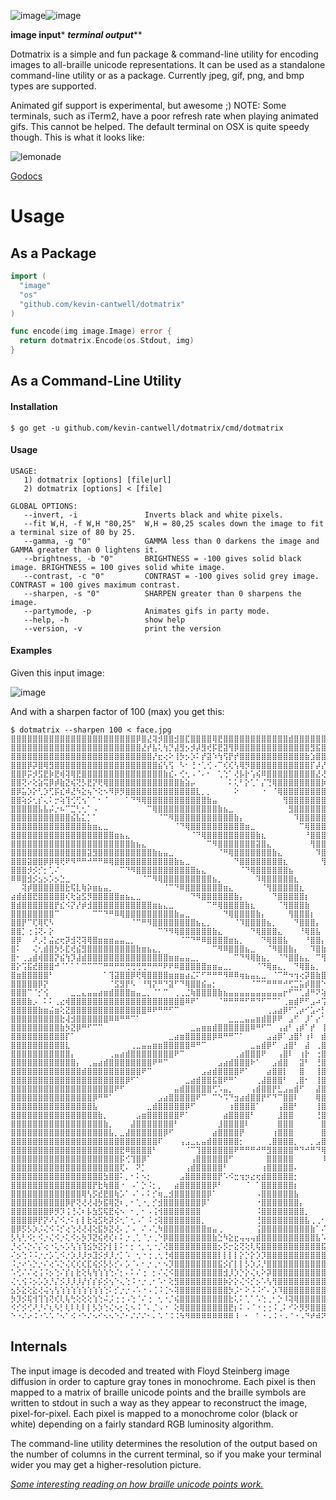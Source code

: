 ![image](https://cloud.githubusercontent.com/assets/307864/14945003/a928affe-0fd3-11e6-9725-ae6824be4317.png)![image](https://cloud.githubusercontent.com/assets/307864/14945005/c9b0d53a-0fd3-11e6-9b06-841eb637a2a0.png)

************image input************* *********terminal output***********


Dotmatrix is a simple and fun package & command-line utility for encoding images to all-braille unicode representations. It can be used as a standalone command-line utility or as a package. Currently jpeg, gif, png, and bmp types are supported. 

Animated gif support is experimental, but awesome ;)
NOTE: Some terminals, such as iTerm2, have a poor refresh rate when playing animated gifs. This cannot be helped. The default terminal on OSX is quite speedy though. This is what it looks like:

![lemonade](https://cloud.githubusercontent.com/assets/307864/16272242/0dc3b6d8-386b-11e6-9ea3-e55ee936ae54.gif)


[Godocs](https://godoc.org/github.com/kevin-cantwell/dotmatrix)

# Usage

## As a Package

```go
import (
  "image"
  "os"
  "github.com/kevin-cantwell/dotmatrix"
)

func encode(img image.Image) error {
  return dotmatrix.Encode(os.Stdout, img)
}
```

## As a Command-Line Utility

#### Installation 

```
$ go get -u github.com/kevin-cantwell/dotmatrix/cmd/dotmatrix
```

#### Usage

```
USAGE:
   1) dotmatrix [options] [file|url]
   2) dotmatrix [options] < [file]

GLOBAL OPTIONS:
   --invert, -i               Inverts black and white pixels.
   --fit W,H, -f W,H "80,25"  W,H = 80,25 scales down the image to fit a terminal size of 80 by 25.
   --gamma, -g "0"            GAMMA less than 0 darkens the image and GAMMA greater than 0 lightens it.
   --brightness, -b "0"       BRIGHTNESS = -100 gives solid black image. BRIGHTNESS = 100 gives solid white image.
   --contrast, -c "0"         CONTRAST = -100 gives solid grey image. CONTRAST = 100 gives maximum contrast.
   --sharpen, -s "0"          SHARPEN greater than 0 sharpens the image.
   --partymode, -p            Animates gifs in party mode.
   --help, -h                 show help
   --version, -v              print the version
```

#### Examples

Given this input image:

![image](https://cloud.githubusercontent.com/assets/307864/14945003/a928affe-0fd3-11e6-9725-ae6824be4317.png)

And with a sharpen factor of 100 (max) you get this:

```
$ dotmatrix --sharpen 100 < face.jpg
⣿⣿⣿⣿⣿⣿⣿⣿⣿⣿⣿⣿⣿⣿⣿⣿⣿⣿⣿⣿⣿⣿⣿⡿⣿⣜⢽⡺⣿⣿⣺⣿⣏⣿⣿⣿⣿⢿⣟⣿⣿⣿⣿⣿⣿⣿⣿⣿⣿⣿⣿⣾⣿⣿⣿⣿⣿⣿⣿⣿⣽⣿⣿⣿⣿⣿⣿⣿⣿⣿⣿⣿⣿⣿⣿⣿⣿⣿⣿⣿⣿⣿⣿⣿⣿⣿⣿⣿⣿
⣿⣿⣿⣿⣿⣿⣿⣿⣿⣿⣿⣿⣿⣿⣿⣿⣿⣿⣿⣿⣿⣿⣿⣿⣜⡞⣧⢅⢳⡙⣼⣻⡢⡺⡼⣻⢞⡯⣟⣽⢻⡿⣿⣿⣿⣿⣿⣿⣿⣿⣿⣿⣿⣿⣿⣻⣯⣿⣿⣿⡿⡿⣿⣿⣿⣿⣿⣿⣿⣿⣿⣿⣿⣿⣻⣿⣿⣿⣿⣿⣿⣿⣿⣿⣿⣿⣿⣿⣿
⣿⣿⣿⣿⣿⣿⣿⣿⣿⣿⣿⣿⣿⣿⣿⣿⣿⣿⣿⣿⣿⣿⣿⣿⣿⣿⡜⣖⢔⠕⢸⡳⡢⡱⠅⡞⣽⠱⢳⢫⡟⡞⣿⣿⣿⣿⣿⣿⣿⣿⣿⣿⣿⣿⣷⣱⣿⣿⣵⡿⣿⣟⡿⣿⣿⣿⣿⣿⣿⣿⣿⣿⣿⣿⣽⣷⢿⡽⣿⣿⣿⣿⣿⣿⣿⣿⣿⣿⣿
⣿⣿⣿⡿⡽⣿⢿⣻⣿⣿⣿⣿⣿⣿⣿⣿⣿⣿⣿⣿⣿⣿⣿⣿⣿⣿⣿⣮⢣⢫⠀⠣⠂⢘⠐⢁⢊⠠⠉⢎⢎⢣⢿⡻⣿⣿⣿⣿⣿⣿⣿⣿⣿⣿⣿⡏⡼⡜⡾⡯⡫⢽⢽⣗⢟⣿⣿⣿⣿⣿⣿⣿⣟⡮⣟⣾⣿⣿⣿⣿⣿⣿⣿⣿⣿⣿⣿⣿⣿
⣿⣿⡿⡭⡺⣫⣟⡷⣟⢾⢽⢿⣟⣿⣿⣿⣿⣿⣿⣿⣿⣿⣿⣿⣿⣿⣿⣿⣷⣎⠄⢊⢂⠠⠈⠄⠂⠀⢁⢑⠁⢜⡧⡗⢡⢮⠿⣿⣿⣿⣿⣿⣿⣿⣿⣿⣜⢜⢌⢊⠈⣄⢜⢿⡫⣿⣿⣿⣿⣿⣿⣿⡿⡱⣻⢟⣿⣽⣿⣿⣿⣿⣿⣿⣿⣿⣿⣿⣿
⣿⣿⢝⠔⢕⣵⢭⡿⡾⣷⣝⢮⢝⡣⣟⡝⢟⢿⣿⣿⣿⣿⣿⣿⣿⣿⣿⣿⣿⣿⣿⣷⣵⡤⠀⠀⠀⠀⠀⠀⠅⢅⠃⡕⢁⠁⡌⢙⢿⣿⣿⣿⣿⣿⣿⣿⣿⡷⠀⡔⠅⠂⠈⢈⠲⠜⣿⣿⣿⣿⣿⣿⣿⣗⢩⢻⢼⣻⣯⣿⣿⣿⣿⣿⣿⡿⣿⣿⣿
⣿⡿⣥⡱⡕⢃⡱⢋⡯⣎⠾⣜⠳⣕⢦⠑⢕⠢⠻⡿⡻⣿⣿⣿⣿⣿⣿⣿⣿⣿⣿⣿⣿⣿⣇⡀⡀⠀⠀⠀⠀⠕⠀⠀⠀⠀⠐⠀⠈⢿⣿⣿⣿⣿⣿⣿⣿⣿⡃⠡⠂⠀⠈⠄⠐⢅⢸⣿⣿⣿⣿⣿⣿⣟⢈⢯⣟⣿⣿⢿⣿⣿⣿⣿⣯⢿⣻⣿⣿
⣿⣿⢵⡪⢂⡎⢄⠅⡒⢵⢹⢊⢋⢢⠁⠁⠂⠈⠀⠀⠀⠁⠙⠻⢿⣿⣿⣿⣿⣿⣿⣿⣿⣿⣿⣿⣷⣤⠀⠀⠀⠀⠀⠀⠀⠀⠀⠀⠀⠀⢻⣿⣿⣿⣿⣿⣿⣿⣷⡀⠠⠀⠀⠈⠀⠐⠢⠙⣿⣿⣿⣿⣿⣟⠔⣷⡿⡷⡽⣷⣿⣿⣿⣿⣫⢿⣻⣿⣿
⣿⣿⣿⣿⣿⣧⣧⡬⡐⠦⠉⣉⢃⢂⠁⠠⠀⠀⠀⠀⠀⠀⠀⠀⠀⠉⢿⣿⣿⣿⣿⣿⣿⣿⣿⣿⣿⣿⣷⣦⣀⠀⠀⠀⠀⠀⠀⠀⠀⠀⠀⣻⣿⣿⣿⣿⣿⣿⣿⡆⠀⠀⠀⠀⠀⠀⠅⣋⣿⣿⣿⣿⣿⣿⢜⢈⣜⢯⣻⡯⣿⣿⣿⣿⢮⢷⣿⣾⣿
⣿⣿⣿⣿⣿⣿⣿⣿⣿⣿⣿⣮⣧⣅⡁⠁⠀⠀⠀⠀⠀⠀⠀⠀⠀⠀⠀⠈⠉⠻⣿⣿⣿⣿⣿⣿⣿⣿⣿⣿⣿⣷⡄⠀⠀⠀⠀⠀⠀⠀⠀⠀⠹⣿⣿⣿⣿⣿⣿⣷⡆⠀⠀⠀⠀⠀⠀⠀⡽⣿⣿⣿⣿⢽⢂⠲⠼⢭⢾⣾⣿⣿⣿⣿⢞⣽⣾⢟⣿
⣿⣿⣿⣿⣿⣿⣿⣿⣿⣿⣿⣿⣿⣿⣷⣶⣄⣀⠀⠀⠀⠀⠀⠀⠀⠀⠀⠀⠀⠀⠈⠙⢿⣿⣿⣿⣿⣿⣿⣿⣿⣿⣿⣶⣀⠀⠀⠀⠀⠀⠀⠀⠀⠉⢿⣿⣿⣿⣿⣿⣿⡀⠀⠀⠀⠀⠀⠀⣸⣿⣿⣿⣿⢧⢃⠡⢡⣡⣜⣿⣿⣿⣿⣿⢽⢿⣿⣿⣿
⣿⣿⣿⣿⣿⣿⣿⣿⣿⣿⣿⣿⣿⣿⣿⣿⣿⣿⣿⣶⣦⣄⠀⠀⠀⠀⠀⠀⠀⠀⠀⠀⠀⠈⠙⢿⣿⣿⣿⣿⣿⣿⣿⣿⣿⣷⣆⠀⠀⠀⠀⠀⠀⠀⠘⣿⣿⣿⣿⣿⣿⣷⡀⠀⠀⠀⠀⠀⠨⣿⣿⣿⣿⡏⡂⠀⠡⠐⢹⣽⣿⣿⣿⣻⠝⡧⣻⣿⣿
⣿⣿⣿⣿⣿⣿⣿⣿⣿⣿⣿⣿⣿⣿⣿⣿⣿⣿⣿⣿⣿⣿⣷⣦⣄⠀⠀⠀⠀⠀⠀⠀⠀⠀⠀⠀⠉⠻⣿⣿⣿⣿⣿⣿⣿⣽⣿⣄⠀⠀⠀⠀⠀⠀⠀⢻⣿⣿⣿⣿⣿⣿⡧⠀⠀⠀⠀⠀⠈⣿⣿⣿⣿⡇⠀⠈⠀⡈⣐⣿⣿⣿⣿⣞⠆⡊⣻⣿⣿
⣿⣿⣿⣿⣿⣿⣿⣿⣿⣿⣿⣿⣿⣿⣽⣻⣿⣿⣿⣿⣿⣿⣿⣿⣿⣿⣷⣦⣤⣀⠀⠀⠀⠀⠀⠀⠀⠀⠈⠛⢿⣿⣿⣿⣿⣿⣿⣿⣷⣄⠀⠀⠀⠀⠀⠀⠹⣿⣿⣿⣿⣿⣿⠀⠀⠀⠀⠀⠀⣿⣿⣿⣿⡅⠀⠀⠀⠀⣐⣿⣿⣿⣿⣟⢪⣺⣿⣿⣟
⣿⣿⣿⣽⣿⣿⡿⡿⢿⢟⠟⠻⠛⠛⠚⠛⠛⠿⢿⣿⣿⣿⣿⣿⣿⣿⣿⣿⣿⣿⣷⣦⣀⠀⠀⠀⠀⠀⠀⠀⠀⠙⣿⣿⣿⣿⣿⣿⣿⣿⣆⠀⠀⠀⠀⠀⠀⢻⣿⣿⣿⣿⣿⠀⠀⠀⠀⠀⠀⣿⣿⣿⣿⡇⠀⠀⠀⠠⣼⣿⣿⣿⣿⢎⢮⣿⣿⡿⣾
⣿⣿⣿⡺⡪⡊⡂⢁⠌⠀⠀⠀⠀⠀⠀⠀⠀⠀⠀⠀⠉⠙⠻⣿⣿⣿⣿⣿⣿⣿⣿⣿⣿⣿⣦⣄⠀⠀⠀⠀⠀⠀⠈⠙⢿⣿⣿⣿⣿⣿⣿⣦⠀⠀⠀⠀⠀⠀⢿⣿⣿⣿⣿⡂⠀⠀⠀⠀⠀⣿⣿⣿⣿⠁⠀⠀⠀⢀⢼⣿⣿⣿⠽⣈⣻⣿⣿⢯⣿
⠿⠿⣿⣺⡪⣢⡢⡡⡢⣑⣀⠀⠀⠀⠀⠀⠀⠀⠀⠀⠀⠀⠀⠀⠈⠉⠻⢿⣿⣿⣿⣿⣿⣿⣿⣿⣿⣦⡀⠀⠀⠀⠀⠀⠀⠹⢿⣿⣿⣿⣿⣿⣆⠀⠀⠀⠀⠀⢸⣿⣿⣿⣿⠆⠀⠀⠀⠀⠀⣿⣿⣿⣿⠀⠀⠀⠀⣰⣿⣿⣟⢟⢅⣽⣿⣿⣏⣿⣿
⠀⠀⢽⡾⣿⣿⣿⣿⣿⣿⣗⢯⣇⢷⡵⣶⣦⣤⡀⠀⠀⠀⠀⠀⠀⠀⠀⠀⠈⠉⠙⠿⣿⣿⣿⣿⣿⣿⣿⣶⣄⠀⠀⠀⠀⠀⠈⢻⣿⣿⣿⣿⣿⣆⠀⠀⠀⠀⠈⣿⣿⣿⣿⠂⠀⠀⠀⠀⢀⣿⣿⣿⡟⠀⠀⠀⠠⣿⣿⣟⠝⠤⡢⣻⣿⢕⣽⣿⣿
⣴⣾⣾⣿⣟⣿⣿⣿⣿⣿⢎⢗⣵⣫⡻⣿⣿⣿⣿⣿⣶⣦⣄⣀⠀⠀⠀⠀⠀⠀⠀⠀⠀⠙⠻⣿⣿⣿⣿⣿⣿⣷⡄⠀⠀⠀⠀⠀⠙⣿⣿⣿⣿⣿⡆⠀⠀⠀⠀⣿⣿⣿⣿⠂⠀⠀⠀⠀⢰⣿⣿⣿⠇⠀⠀⠀⣸⣿⡿⠜⠌⡷⣽⣿⡯⣷⣻⣿⠟
⣿⣾⣿⣿⣿⣿⣿⣿⡟⣎⠪⡝⡜⡾⣺⣿⣿⣿⣿⣿⣿⣿⣿⣿⣿⣿⣶⣦⣄⣀⠀⠀⠀⠀⠀⠀⠉⠛⢿⣿⣿⣿⣿⣷⣆⠀⠀⠀⠀⠈⢻⣿⣿⣿⣷⠀⠀⠀⠀⢸⣿⣿⣿⠀⠀⠀⠀⠀⣼⣿⣿⡏⠀⠀⠀⢠⣿⣯⠇⠀⣾⣿⣿⢳⣽⣿⡿⠃⢁
⣿⣿⣿⣿⣿⣿⣿⣿⠉⠀⠀⠀⠀⠀⠀⠉⠉⠙⠛⠿⢿⣿⣿⣿⣿⣿⣿⣿⣿⣿⣷⣤⣀⠀⠀⠀⠀⠀⠀⠙⢿⣿⣿⣿⣿⣷⡄⠀⠀⠀⠀⢻⣿⣿⣿⡆⠀⠀⠀⠈⣿⣿⣿⠀⠀⠀⠀⢀⣿⣿⣿⠀⠀⠀⠀⣼⡿⡞⠀⢠⣿⣿⡻⡈⣿⡿⠑⣰⣾
⣿⣿⡟⠉⢏⢿⢏⠣⠀⠀⠀⠀⠀⠀⠀⠀⠀⠀⠀⠀⠀⠀⠈⠉⠛⠻⣿⣿⣿⣿⣿⣿⣿⣿⣦⣄⡀⠀⠀⠀⠀⠈⠹⣿⣿⣿⣿⣦⡀⠀⠀⠀⠙⣿⣿⣿⡄⠀⠀⠀⣿⣿⣿⠀⠀⠀⠀⣼⣿⣿⡏⠀⠀⠀⢰⣿⡻⠁⠀⣾⠋⢙⠄⣪⡷⠁⣸⣿⣿
⣿⣿⡁⢐⢨⢝⠄⡕⠀⠀⠀⠀⠀⠀⠀⠀⠀⠀⠀⠀⠀⠀⠀⠀⠀⠀⠀⠉⠙⠻⢿⣿⣿⣿⣿⣿⣿⣷⣄⠀⠀⠀⠀⠀⠙⢿⣿⣿⣿⣄⠀⠀⠀⠘⢿⣿⣧⠀⠀⠀⢼⣿⣿⠀⠀⠀⠀⣿⣿⣿⠃⠀⠀⠀⣼⡿⠃⠀⢰⠏⠀⢐⢴⡿⢕⣠⣿⣿⣿
⣿⡿⠀⠀⠜⡠⡃⣬⣔⢖⡽⣺⢝⢽⢿⣿⣶⣶⣶⣤⣤⣀⡀⠀⠀⠀⠀⠀⠀⠀⠀⠈⠉⠙⠛⠿⣿⣿⣿⣿⣶⣦⡀⠀⠀⠀⠙⢿⣿⣿⣧⠀⠀⠀⠘⣿⣿⡄⠀⠀⢸⣿⣿⠀⠀⠀⠀⣿⣿⡟⠀⠀⢀⣼⣿⠁⠀⣠⡞⠁⠀⡰⣽⣿⣾⣿⣿⣿⣿
⣿⠅⠀⠀⢌⢂⣾⣿⡳⡣⣏⢞⣮⣻⣿⣿⣿⣿⣿⣿⣿⣿⣿⣷⣶⣦⣄⡀⠀⠀⠀⠀⠀⠀⠀⠀⠀⠉⠻⠿⣿⣿⣿⣦⣀⠀⠀⠈⠻⣿⣿⣷⡄⠀⠀⠹⣿⣷⡀⠀⠘⣿⣿⡄⠀⠀⢸⣿⡿⠀⠀⠀⢸⣿⠋⠀⣰⡟⠀⠀⢰⣿⣿⣿⣿⣿⣿⣿⠟
⣿⠂⢀⣠⣾⢾⣿⣿⡝⣮⢳⡹⣼⣾⣿⣿⣿⣿⣿⣿⣿⣿⣿⣿⣿⣿⣿⣿⣿⣶⣶⣤⣤⣀⡀⠀⠀⠀⠀⠀⠀⠉⠙⠻⢿⣷⣦⡀⠀⠈⠙⣿⣿⣦⣄⠀⠉⢻⣧⠀⠀⠙⣿⡇⠀⠀⢼⡿⠋⠀⢠⡾⠛⠁⢠⡖⠋⠀⠀⣠⣿⣿⡿⢱⣿⣿⠟⠁⠀
⣿⡕⢩⣯⣞⣿⣿⣿⠚⠈⠁⠁⠁⠉⠉⠉⠉⠛⠛⠛⠛⢛⢛⢛⢛⠛⠛⠛⠟⠟⠿⣿⣿⣿⣿⣿⣶⣶⣤⣀⡀⠀⠀⠀⠀⠈⠙⢿⣶⣄⡀⠀⠙⢿⣿⣦⡀⠀⢻⣆⣀⣠⣿⣧⣤⣤⣿⣀⣀⣴⠟⠀⣠⡴⠟⠀⠀⢀⣰⣿⡿⠕⠈⠐⠉⠀⠀⠀⠀
⣿⣶⣿⣿⣿⣿⣿⠃⠀⠀⠀⠀⠀⠀⠀⠀⠀⠁⢹⣽⣿⣿⡿⢟⢿⣿⣿⣿⣿⣶⣶⣶⣴⣌⠍⠋⠛⠛⠛⠻⠿⠿⢶⣦⣤⣄⣀⠀⠈⠉⠛⠲⢲⢔⡽⣿⣷⣿⣿⣿⣿⣿⣿⣿⣿⠛⠿⣿⣿⣿⠏⠋⠉⠀⣀⣤⣶⣿⣿⡯⠋⠀⠠⣟⠀⠀⠀⠀⢀
⣿⣿⣿⣿⣿⡿⡝⠀⠀⠀⠀⠀⠀⠀⠀⠀⠀⠀⠈⣫⣻⡟⠣⠀⠘⢻⡝⠛⠙⣽⠋⠙⢿⣿⣿⣮⣤⡂⠀⠀⠀⠀⠀⠀⠈⠉⠉⠛⠛⠛⠚⢋⣉⣥⡾⣿⣿⠑⠈⠿⣍⣉⣩⠾⠁⠀⠈⢋⣻⣮⣵⣷⣾⣿⣿⣿⣿⠿⠛⠀⠀⠀⡨⣿⠄⢀⣠⣾⣿
⣿⣿⣿⠉⠈⡊⢪⠀⠀⠀⠀⣀⣀⣄⣤⣤⣴⣶⣾⣿⣿⣿⣶⣤⣀⡀⠈⠁⠉⠀⢀⢀⣈⢷⣿⣿⣿⣿⣷⣦⣤⣤⣤⣤⣤⣤⣤⣤⣤⣤⡖⠋⠉⢁⣼⠛⠝⢵⣤⣤⣤⣥⣀⣤⣤⣴⣾⠿⠿⠟⠛⠉⠉⠉⠉⠀⠀⠀⠀⠀⢀⡴⣧⣿⣿⣾⣿⣿⣿
⣿⣿⣿⣷⡠⠀⠅⠅⢀⣔⢾⣿⣿⣿⣿⣿⣿⣿⣿⣿⣿⣿⣿⣿⣿⣿⣿⣿⣿⣿⣿⣿⠿⠟⠁⠀⠀⠀⠈⠛⠛⠛⠛⠋⠛⠙⠋⠉⠉⠁⢀⣶⣾⠟⠋⣠⠴⢩⢾⣿⢿⡧⡉⠳⢧⣤⣄⣀⣀⣀⣠⣤⣤⣤⣤⣤⣦⣶⣶⣾⣿⢯⢿⣿⣿⣿⣿⣿⣿
⣿⣿⣿⣿⣿⣷⣶⣬⣶⢕⣝⣿⣿⣿⣿⣿⣿⣿⣿⣿⣿⣿⣿⣿⣿⠿⠟⠛⠛⠋⠉⠀⠀⠀⠀⠀⠀⠀⠀⠀⠀⠀⠀⠀⠀⠀⠀⢀⣠⣴⡿⠋⢁⡴⠊⣡⠔⡃⢐⡞⠈⢧⠸⣦⣤⡈⠉⠋⠛⠛⠛⠛⠛⠛⠟⠿⠿⠿⠿⠛⠉⠈⣿⣿⣿⣿⣿⣿⣿
⣿⣿⣿⣿⣿⣿⣿⣿⣿⣗⢼⣺⣿⣿⣿⣿⣿⣿⠿⠿⠛⠛⠉⠁⠀⠀⠀⠀⠀⠀⠀⠀⠀⠀⠀⠀⠀⠀⠀⠀⣀⣀⣀⣤⣤⣶⣾⣿⡿⠟⠀⣠⠋⠀⡸⠁⡔⠁⡯⡐⡇⠸⡄⠉⢻⣿⣷⣦⣄⣀⡀⠀⠀⠀⠀⠀⠀⠀⠀⠀⠀⢠⣿⣿⣿⣿⣿⣿⣿
⣿⣿⣿⣿⣿⣿⣿⣿⣿⣷⡳⣝⡿⠛⠋⠉⠉⠀⠀⠀⠀⠀⠀⠀⠀⠀⠀⠀⠀⠀⠀⠀⠀⣀⣤⣶⣶⣾⣿⣿⣿⣿⣿⣿⠿⠛⠋⠉⠀⢠⣴⠃⢠⡾⠁⡞⠀⢸⡇⣇⠱⣄⠹⣄⠀⠈⠙⠻⢿⣿⣿⣿⣾⣷⣶⣶⣶⣶⣦⢄⢆⣾⣿⣿⣿⣿⣿⣿⣿
⣿⣿⣿⣿⣿⣿⣿⣿⣿⣿⡏⠁⠀⠀⠀⠀⠀⠀⠀⠀⠀⠀⠀⠀⠀⠀⠀⠀⠀⣀⣴⣶⣿⣿⣿⣿⣿⡿⠿⠛⠛⠉⠁⠀⠀⠀⠀⣠⣴⡿⠁⣰⣿⠃⢰⠇⠀⣾⡇⢹⡄⠹⡇⠹⣷⣄⡀⠀⠀⠀⠙⠻⠿⣿⣿⣿⣿⣿⣿⣣⢻⣿⣿⣿⣿⣿⣿⣿⣿
⣿⣿⣿⣿⣿⣿⣿⣿⣿⣿⣇⠀⠀⠀⠀⠀⠀⠀⠀⠀⠀⠀⢀⣀⣤⣤⣶⣶⣿⣿⣿⣿⣿⠿⠛⠉⠀⠀⠀⠀⠀⠀⠀⠀⣀⣤⣾⡿⠋⠀⣰⣿⠃⠀⣼⠀⢀⣿⡇⠸⣷⠀⢹⣄⠙⠻⣷⣦⣄⠀⠀⠀⠀⠀⠉⠙⠛⠛⠟⠜⢽⣿⣿⣿⣿⣿⣿⣿⣿
⣿⣿⣿⣿⣿⣿⣿⣿⣿⣿⣿⡄⠀⠀⠀⠀⠀⠀⢀⣤⣴⣾⣿⣿⣿⣿⣿⣿⣿⣿⠟⠉⠀⠀⠀⠀⠀⠀⠀⠀⠀⢀⣴⣿⣿⣿⠟⠀⠀⢠⣿⠇⠀⢰⡗⠀⢐⣿⡇⠀⣿⡇⠀⢻⣆⠀⠘⣿⣿⣷⣦⣀⠀⠀⠀⠀⠀⠀⠀⠀⣼⣿⣿⣿⣿⣿⣿⣿⣿
⣿⣿⣿⣿⣿⣿⣿⣿⣿⣿⣿⣿⡄⠀⢀⣤⣴⣾⣿⣿⣿⣿⣿⣿⣿⣿⠟⠛⠉⠀⠀⠀⠀⠀⠀⠀⠀⠀⣠⣴⣾⣿⣿⣿⠗⠁⠀⠀⣠⣾⣿⠀⠀⣽⠃⠀⢘⣿⡇⠀⢹⣿⡄⠈⢻⣷⡄⠀⠙⠻⣿⣿⣿⣶⣄⡀⠀⠀⠀⣠⣿⣿⣿⣿⣿⣿⣿⣿⣿
⣿⣿⣿⣿⣿⣿⣿⣿⣿⣿⣿⣿⣿⣾⣿⣿⣿⣿⣿⣿⣿⣿⣿⣿⠟⠉⠀⠀⠀⠀⠀⠀⠀⠀⠀⣠⣴⣾⣿⣿⣿⣿⠟⠁⠀⠀⠀⣴⣿⣿⡇⠀⠀⣿⠀⠀⢸⣿⣷⠀⠀⣿⣧⠀⠀⢿⣿⡀⠀⠀⠈⠿⣿⣿⣿⣿⣿⣶⡷⣻⣿⣿⣿⣿⣿⣿⣿⣿⣿
⣿⣿⣿⣿⣿⣿⣿⣿⣿⣿⣿⣿⣿⣿⣿⣿⣿⣿⣿⣿⣿⡿⠋⠁⠀⠀⠀⠀⠀⠀⠀⠀⣀⣴⣾⣿⣿⣯⣿⠟⠛⠁⠀⠀⠀⢀⣼⣿⣿⣿⠃⠀⢀⣿⠂⠀⢸⣿⣿⠀⠀⢻⣿⡄⠀⠈⢿⣿⣆⡀⠀⠀⠈⠛⢿⣿⣿⣿⠝⣽⣿⣿⣿⣿⣿⣿⣿⣿⣿
⣿⣿⣿⣿⣿⣿⣿⣿⣿⣿⣿⣿⣿⣿⣿⣿⣿⣿⣿⠟⠋⠀⠀⠀⠀⠀⠀⠀⠀⠀⣤⣾⣿⣿⣿⣿⣿⢋⠡⣤⡀⠀⠀⠀⢠⣾⣿⣿⡟⣃⣠⣤⣾⠋⠀⠀⣼⣿⣿⠀⠀⠈⣿⣷⡀⠀⠘⣿⣿⣷⡄⠀⠀⠀⠀⠉⠉⠁⢀⣿⣿⣿⣿⣿⣿⣿⣿⣿⣿
⣿⣿⣿⣿⣿⣿⣿⣿⣿⣿⣿⣿⣿⣿⣿⡿⠛⠛⠁⠀⠀⠀⠀⠀⠀⠀⠀⣠⣴⣿⣿⣿⣿⣿⠟⠉⠀⠉⠑⠩⠙⣲⣴⣾⣿⣿⡟⠋⠙⠉⣿⣿⠇⠀⠀⠀⢿⣿⣿⡀⠀⠀⢹⣿⣷⡀⠀⠙⢿⣿⣿⣦⣄⡀⠀⠀⠀⠀⣸⣿⣿⣿⣿⣿⣿⣿⣿⣿⣿
⣿⣿⣿⣿⣿⣿⣿⣿⣿⣿⣿⣿⣿⣿⣿⣧⠀⠀⠀⠀⠀⠀⠀⠀⠀⣀⣾⣿⣿⣿⣿⣿⡿⠋⠀⠀⠀⠀⠀⠀⢰⣿⣿⣿⣿⠁⠀⠀⠀⢠⣿⣿⠃⠀⠀⠀⢸⣿⣿⣇⠀⠀⠘⣿⣿⣧⠀⠀⠀⠻⣿⣿⣿⣿⣷⣿⣾⣾⣿⣿⣿⣿⣿⣿⣿⣿⣿⣿⣿
⣿⣿⣿⣿⣿⣿⣿⣿⣿⣿⣿⣿⣿⣿⣿⣿⣷⡀⠀⠀⠀⠀⠀⣠⣶⣿⣿⣿⣿⣿⣿⠟⠁⠀⠀⠀⠀⠀⠀⣴⣿⣿⣿⣿⠃⠀⠀⠀⠀⣸⣿⣿⠀⠀⠀⠀⢘⣿⣿⣿⣆⠀⠀⢻⣿⣿⣧⠀⠀⠀⠘⢿⣿⣿⣿⣿⣿⣿⣿⣿⣿⣿⣿⣿⣿⣿⣿⣿⣿
⣿⣿⣿⣿⣿⣿⣿⣿⣿⣿⣿⣿⣿⣿⣿⣿⣿⣷⡀⠀⠀⠀⣼⣿⣿⣿⣿⣿⣿⣿⠃⠀⠀⠀⠀⠀⠀⠀⣸⣿⣿⣿⣿⠇⠀⠀⠀⠀⠀⣿⣿⣿⠀⠀⠀⠀⠀⣿⣿⣿⣿⡄⠀⠀⢻⣿⣿⡄⠀⠀⠀⠀⠈⠙⠙⣩⣿⣿⣿⣿⣿⣿⣿⣿⣿⣿⣿⣿⣿
⣿⣿⣿⣿⣿⣿⣿⣿⣿⣿⣿⣿⣿⣿⣿⣿⣿⣿⣧⡀⣀⣼⣿⣿⣿⣿⣿⣿⡿⠋⠀⠀⠀⠀⠀⠀⠀⣴⣿⣿⣿⣿⡟⠀⠀⠀⠀⠀⢰⣿⣿⣿⠀⠀⠀⠀⠀⣿⣿⣿⣿⣷⠀⠀⠈⢿⣿⣿⣦⡀⠀⠀⠀⠀⣠⣿⣿⣿⣿⣿⣿⣿⣿⣿⣿⣿⣿⣿⣿
⣿⣿⣿⣿⣿⣿⣿⣿⣿⣿⣿⣿⣿⣿⣿⣿⣿⣿⣿⣿⣿⣿⣿⣿⣿⣿⣿⠏⠀⠀⠀⢠⣠⣀⣄⣤⣾⣿⣿⣿⣿⣿⡂⠀⠀⠀⠀⢀⣿⣿⣿⣿⡀⠀⠀⡀⣠⣿⣿⣿⣿⣿⡆⠀⠀⠈⢿⣿⣿⣿⣦⡀⢀⣴⣿⣿⣿⣿⣿⣿⣿⣿⣿⣿⣿⣿⣿⣿⣿
⣿⣿⣿⣿⣿⣿⣿⣿⣿⣿⣿⣿⣿⣿⣿⣿⣿⣿⣿⣿⣟⠿⣿⣿⣿⣿⠃⠀⠀⠀⠀⠀⠈⠉⢹⣿⣿⣿⣿⣿⣿⠟⠛⠛⠛⠚⠛⣻⣿⣿⣿⣿⠛⠙⠚⠛⠙⢿⣿⣿⣿⣿⣧⠀⠀⠀⠘⣿⣿⣿⣿⠟⢻⣿⣿⣿⣿⣿⣿⣿⣿⣿⣿⣿⣿⣿⣿⣿⣿
⣿⣿⣿⣿⣿⣿⣿⣿⣿⣿⣿⣿⣿⣿⣿⣿⣿⣿⣿⣿⡯⢊⢹⣿⡿⠁⠀⠀⠀⠀⠀⠀⠀⢠⣿⣿⣿⣿⣿⣿⠋⠀⠀⠀⠀⠀⠀⣿⣿⣿⣿⣿⠀⠀⠀⠀⠀⠸⣿⣿⣿⣿⣿⡄⠀⠀⠀⠙⣿⣿⠃⠀⠸⣿⣿⣿⣿⣿⣿⣿⣿⣿⣿⣿⣿⣿⣿⣿⣿
⣿⣿⣿⣿⣿⣿⣿⣿⣿⣿⣿⣿⣿⣿⣿⣿⣿⣿⣿⣿⢏⠄⠀⠝⡁⠀⠀⠀⠀⠀⠀⠀⢠⣾⣿⣿⣿⣿⣿⠃⠀⠀⠀⠀⠀⠀⢰⣿⣿⣿⣿⣿⠄⠀⠀⠀⠀⠀⢿⣿⣿⣿⣿⣿⡄⠀⠀⠀⣸⡅⠀⠀⠀⠻⣿⣿⣿⣿⣿⣿⣿⣿⣿⣿⣿⣿⣿⣿⣿
⣿⣿⣿⣿⣿⣿⣿⣿⣿⣿⣿⣿⣿⣿⣿⣿⣿⣳⣿⣿⠅⡀⠂⠅⠢⡂⠀⠀⠀⠀⠀⣠⣿⣿⣿⣿⣿⣿⡟⠡⠪⣒⢲⡲⣔⢖⣾⣿⣿⣿⣿⣿⡂⠀⠀⠀⠀⠀⢸⣿⣿⣿⣿⣿⣿⡀⢠⣾⣿⣿⣄⠀⠀⠀⢽⣿⣿⣿⣿⣿⣿⣿⣿⣿⣿⣿⣿⣿⣿
⣿⣿⣿⣿⣿⣿⣿⣿⣿⣿⣿⣿⣿⣿⣿⡟⣗⢷⣿⣿⠐⠀⠠⠁⡑⠨⡂⡀⠀⠀⣴⣿⣿⣿⣿⣿⣿⡿⠃⠀⠀⠀⠀⠈⠀⠁⣿⣿⣿⣿⣿⣿⡆⠀⠀⠀⠀⠀⠈⢿⣿⣿⣿⣿⣿⣷⣿⣿⣿⣿⣷⣆⠄⠀⠀⠿⣿⣿⣿⣿⣿⣿⣿⣿⣿⣿⣿⣿⣿
⣿⣿⣿⣿⣿⣿⣿⣿⣿⣿⣿⣿⣿⢿⢣⡫⣞⣟⣿⢷⡡⠁⠠⠁⠄⠅⡊⢶⣀⣺⣿⣿⣿⣿⣿⣿⡿⠁⠀⠀⠀⠀⠀⠀⠀⠠⣿⣿⣿⣿⣿⣿⣧⠀⠀⠀⠀⠀⠀⠘⣿⣿⡿⣿⣿⣿⣿⣿⣿⣿⣿⣿⣇⡂⠀⠀⢈⠻⢿⣿⣿⣿⣿⣿⣿⣿⣿⣿⣿
⣿⣿⣿⣿⣿⣿⣿⣿⣿⣿⡿⡟⢝⢜⢜⢼⡳⣯⢿⣝⠆⡀⠂⢁⠐⡀⡊⣺⣿⣿⣿⣿⣿⣿⣿⡿⠁⠀⠀⠀⠀⠀⠀⠀⠀⠐⣿⣿⣿⣿⣿⣿⣿⡄⠀⠀⠀⠀⠀⠀⠸⠋⠁⠘⢿⣿⣿⣿⣿⣿⣿⣿⣿⣮⡢⠀⠀⢀⠑⢛⠿⡿⣿⣿⣿⣿⣿⣿⣿
⣿⣿⣿⣿⣿⣿⣿⡿⡻⡹⢨⢘⢌⠆⡧⣳⣫⢯⣟⢮⠢⠀⠂⡀⠂⠠⢨⢺⣿⣿⣿⣿⣿⣿⣿⠀⠀⠀⠀⠀⠀⠀⠀⠀⠀⠨⣿⣿⣿⣿⣿⣿⣿⣿⡀⠀⠀⠀⠀⠔⡈⠄⠁⠀⠀⠙⢿⣿⣿⣿⣿⣿⣿⣿⣿⡨⡐⠀⡐⡀⡂⡑⠝⡿⣿⣿⣿⣿⣿
⣿⣿⣿⣿⡿⡟⡝⠜⡌⠪⡐⠅⡆⡇⣗⢵⣫⢗⡽⡪⢂⠁⢂⠠⠁⠨⢐⢽⣿⣿⣿⣿⣿⣿⣿⡀⠀⠀⠀⠀⠀⠀⠀⠀⠀⢘⣿⣿⣿⣿⣿⣿⣿⣿⣧⢀⢀⠂⠅⡁⠄⠂⠀⠀⠀⠀⠈⠻⣿⣿⣿⣿⣿⣿⣿⣗⡦⡡⠠⡐⠠⢂⢑⠌⢎⠻⡻⣿⣿
⣿⡿⡫⡣⡱⡨⢌⠪⠨⡊⢔⢑⢜⢜⢼⢕⣯⡳⣝⢜⠄⡈⠠⠀⠌⠠⢁⠳⣿⣿⣿⣿⣿⣿⣿⣿⣶⣤⢀⠀⠀⠀⠀⠀⠀⢨⣿⣿⣿⣿⣿⣿⣿⣿⣿⣷⠁⠌⠀⡀⠀⠀⠀⠀⠀⠀⠀⠀⠐⠻⣿⣿⣿⣿⣿⣿⣽⢮⢱⠠⡑⡐⡐⠡⡡⡑⢅⢇⢟
⡣⢣⢃⠪⡂⠪⡐⢌⠪⡐⢅⠪⡢⡳⡹⣝⢮⢞⢎⠆⠅⡐⢀⢁⠈⡐⢀⠑⡿⣿⣿⣿⣿⣿⣿⣿⣿⣷⣑⠳⣕⣖⢤⢤⢤⣾⣿⣿⣿⣿⣿⣿⣿⣿⣿⣿⣧⠡⢀⠀⡀⠁⡀⠀⠀⠀⠀⠀⠀⠀⠙⠿⡿⣿⣿⣿⣿⣯⢧⡣⡂⡢⢈⢂⠢⠨⢂⠪⠢
⡘⢔⠡⡑⠌⡌⢔⠐⢅⠢⡡⢣⢱⢹⣪⡳⣝⡕⡇⡇⠅⠂⡂⠐⡀⢂⠐⡈⢜⣿⣿⣿⣿⣿⣿⣿⣿⣿⡢⡫⡒⣕⢝⢕⢇⢯⣿⣿⣿⣿⣿⣿⣿⣿⣿⣿⣿⣯⡂⠄⡀⠂⠀⠐⠈⠀⠀⠂⠀⠀⠀⠀⠍⢝⢟⣿⣿⣿⣿⡺⣜⢔⠡⡂⠌⠌⡐⠡⡑
⠌⡢⢑⠨⠨⡐⡐⡡⢁⠪⡐⡱⡸⡸⡲⣹⡪⡺⡸⡐⡁⠡⠀⢂⠐⢐⢀⢂⢘⢾⣿⣿⣿⣿⣿⣿⣿⣿⡇⡇⡇⡇⡕⡑⡕⡱⡹⣿⣿⣿⣿⣿⣿⣿⣿⣿⣿⣿⣧⡅⠄⠄⠂⠐⠀⠐⠀⠀⠀⠀⠀⠐⠈⡈⠪⢳⢻⣯⣷⡿⣧⣳⡱⡨⡂⠅⠌⡂⠌
⠨⡐⠔⠡⡑⡐⠌⢔⠡⡑⢌⢎⢎⢎⣏⢮⡪⡣⡣⡊⠄⡡⠈⠄⠂⡐⢀⠂⠢⡹⣿⣿⣿⣿⣿⣿⣿⣿⣯⡪⡎⡇⡇⡣⡱⡨⡘⣿⣿⣿⣿⣿⣿⣿⣿⣿⣿⣿⣿⣷⡡⢂⠐⠀⡀⠀⠠⠐⠀⠂⠐⠀⠀⠠⠨⢘⠸⡸⡪⣟⣿⣺⣵⢳⡘⠌⠔⢐⠡
⠡⢊⠌⠌⢔⢨⠨⡢⢑⠌⡎⡆⣗⢕⢧⢳⢱⢱⢑⠌⡂⠄⠅⠌⢐⠀⡂⠌⢌⠪⣿⣿⣿⣿⣿⣿⣿⣿⣿⣺⡸⡱⡑⡕⢌⢆⠕⡽⣿⣿⣿⣿⣿⣿⣿⣿⣿⣿⣿⣿⣷⣕⢄⢁⠀⠀⠀⠀⠀⠀⠀⠄⠂⠀⠂⠂⡑⠨⢊⢳⢝⣿⣺⢧⡇⡇⡕⡐⠄
⢌⢂⢪⠨⡢⡡⡱⡘⡌⡪⡸⡸⡸⡜⡎⡎⡮⡪⢢⠑⢄⢑⠨⠐⡐⢀⠂⠡⠂⢕⣻⣿⣿⣿⣿⣿⣿⣿⣿⡷⡕⡕⢌⠪⡊⡢⠡⢣⢻⣿⣿⣿⣿⣿⣿⣿⣿⣿⣿⣿⣿⣿⣮⢀⠂⠁⠐⠀⠀⠀⠀⡀⠠⠐⠀⠁⡀⠌⢂⢕⢝⢮⣟⣯⣯⡺⡔⢔⠡
⣢⡣⣕⢕⣕⢜⢬⢢⢣⢱⢱⢱⢱⢱⢱⢱⢱⢑⠅⡊⡐⡐⠠⠡⠐⠠⢈⠨⢈⠢⢽⣿⣿⣿⣿⣿⣿⣿⣿⣿⡳⡨⠂⠕⠨⠨⠊⠄⡱⠹⣿⣿⣿⣿⣿⣿⣿⣿⣿⣿⣿⣿⣿⡵⣌⠔⠀⠂⠈⠀⢀⠀⠠⠐⢈⠠⢐⠐⠔⡌⢎⡳⣝⢾⣺⢵⡫⡢⡕
⡳⡹⡪⢯⢺⢹⢱⢝⢎⢇⢧⢓⢕⢕⢕⢱⢑⠬⡨⢐⢐⠠⢑⠈⠌⢐⠀⢂⠐⡈⢮⣿⣿⣿⣿⣿⣿⣿⣿⣿⣗⢅⠅⢁⠁⠡⢑⢀⠂⡑⠸⢽⢿⣿⣿⣿⣿⣿⣿⣿⣿⣿⣿⣿⡵⣝⢬⢈⠄⠁⠄⡀⢂⠨⢐⠨⡢⡣⡣⣣⢳⡹⡜⣝⢞⢽⡺⡝⣞
⠪⡊⡪⢊⠜⡘⠌⢆⠣⡃⢇⠇⢇⠇⡇⡣⡱⢑⢌⠢⡂⢅⠢⠨⠈⠄⡈⠠⠐⠀⢕⢿⣿⣿⣿⣿⣿⣿⣿⣿⣟⡆⠅⠠⠈⠐⢐⢐⠨⢀⠅⠊⠕⡻⡻⣿⣿⣿⣿⣿⣿⣿⣿⡿⣯⣟⡷⣕⡥⡱⡐⠄⢅⢊⢂⠣⡱⢘⠜⢌⠢⡃⡣⡑⢕⠱⡑⡑⡑
⠑⠐⠌⠔⠨⠐⠡⠡⠈⠢⠁⠪⠐⠑⠌⠢⠊⠢⠢⠑⠌⠂⠌⠌⠌⠂⠄⠡⠈⠨⠨⠳⠻⠿⠿⠿⠿⠿⠿⠿⠿⠸⠀⠂⠀⠁⠐⠠⠨⠐⠠⠈⠐⠠⠙⠞⠾⠝⠯⠯⠟⠽⠳⠫⠟⠎⠯⠺⠪⠏⠮⠑⠅⠂⠅⠅⠊⠄⠕⠠⠑⠐⠔⠨⠠⠑⠐⠌⠌
```

## Internals

The input image is decoded and treated with Floyd Steinberg image diffusion in order to capture gray tones in monochrome. Each pixel is then mapped to a matrix of braille unicode points and the braille symbols are written to stdout in such a way as they appear to reconstruct the image, pixel-for-pixel. Each pixel is mapped to a monochrome color (black or white) depending on a fairly standard RGB luminosity algorithm.

The command-line utility determines the resolution of the output based on the number of columns in the current terminal, so if you make your terminal wider you may get a higher-resolution picture.

[*Some interesting reading on how braille unicode points work.*](https://en.wikipedia.org/wiki/Braille_Patterns#Identifying.2C_naming_and_ordering)

